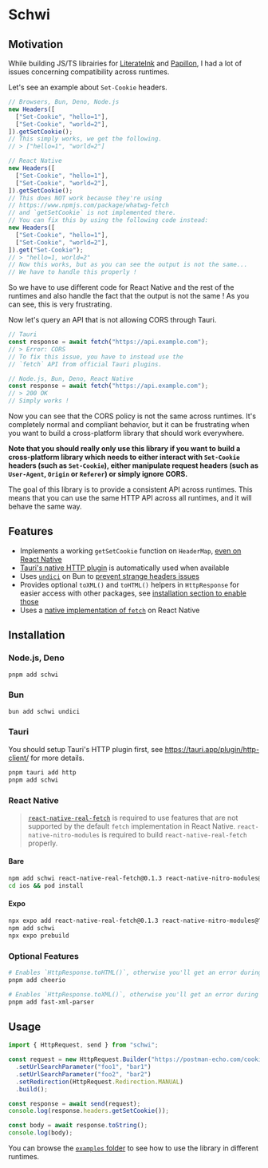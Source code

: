 # Schwi

## Motivation

While building JS/TS librairies for [LiterateInk](https://github.com/LiterateInk) and [Papillon](https://github.com/PapillonApp/Papillon), I had a lot of issues concerning compatibility across runtimes.

Let's see an example about `Set-Cookie` headers.

```javascript
// Browsers, Bun, Deno, Node.js
new Headers([
  ["Set-Cookie", "hello=1"],
  ["Set-Cookie", "world=2"],
]).getSetCookie();
// This simply works, we get the following.
// > ["hello=1", "world=2"]

// React Native
new Headers([
  ["Set-Cookie", "hello=1"],
  ["Set-Cookie", "world=2"],
]).getSetCookie();
// This does NOT work because they're using
// https://www.npmjs.com/package/whatwg-fetch
// and `getSetCookie` is not implemented there.
// You can fix this by using the following code instead:
new Headers([
  ["Set-Cookie", "hello=1"],
  ["Set-Cookie", "world=2"],
]).get("Set-Cookie");
// > "hello=1, world=2"
// Now this works, but as you can see the output is not the same...
// We have to handle this properly !
```

So we have to use different code for React Native and the rest of the runtimes
and also handle the fact that the output is not the same !
As you can see, this is very frustrating.

Now let's query an API that is not allowing CORS through Tauri.

```javascript
// Tauri
const response = await fetch("https://api.example.com");
// > Error: CORS
// To fix this issue, you have to instead use the
// `fetch` API from official Tauri plugins.

// Node.js, Bun, Deno, React Native
const response = await fetch("https://api.example.com");
// > 200 OK
// Simply works !
```

Now you can see that the CORS policy is not the same across runtimes.
It's completely normal and compliant behavior, but it can be frustrating when you want to
build a cross-platform library that should work everywhere.

**Note that you should really only use this library if you want to build a cross-platform library which needs to either interact with `Set-Cookie` headers (such as `Set-Cookie`), either manipulate request headers (such as `User-Agent`, `Origin` or `Referer`) or simply ignore CORS.**

The goal of this library is to provide a consistent API across runtimes.
This means that you can use the same HTTP API across all runtimes, and it will behave the same way.

## Features

- Implements a working `getSetCookie` function on `HeaderMap`, [even on React Native](https://github.com/facebook/react-native/issues/47049)
- [Tauri's native HTTP plugin](https://tauri.app/plugin/http-client/) is automatically used when available
- Uses [`undici`](https://github.com/nodejs/undici) on Bun to [prevent strange headers issues](https://github.com/oven-sh/bun/issues/4529#issuecomment-2611447527)
- Provides optional `toXML()` and `toHTML()` helpers in `HttpResponse` for easier access with other packages, see [installation section to enable those](#optional-features)
- Uses a [native implementation of `fetch`](https://github.com/Vexcited/react-native-real-fetch) on React Native

## Installation

### Node.js, Deno

```sh
pnpm add schwi
```

### Bun

```sh
bun add schwi undici
```

### Tauri

You should setup Tauri's HTTP plugin first, see <https://tauri.app/plugin/http-client/> for more details.

```sh
pnpm tauri add http
pnpm add schwi
```

### React Native

> [`react-native-real-fetch`](https://github.com/Vexcited/react-native-real-fetch) is required to use features that are not supported by the default `fetch` implementation in React Native. `react-native-nitro-modules` is required to build `react-native-real-fetch` properly.

#### Bare

```sh
npm add schwi react-native-real-fetch@0.1.3 react-native-nitro-modules@^0.29.3
cd ios && pod install
```

#### Expo

```sh
npx expo add react-native-real-fetch@0.1.3 react-native-nitro-modules@^0.29.3
npm add schwi
npx expo prebuild
```

### Optional Features

```sh
# Enables `HttpResponse.toHTML()`, otherwise you'll get an error during runtime.
pnpm add cheerio

# Enables `HttpResponse.toXML()`, otherwise you'll get an error during runtime.
pnpm add fast-xml-parser
```

## Usage

```typescript
import { HttpRequest, send } from "schwi";

const request = new HttpRequest.Builder("https://postman-echo.com/cookies/set")
  .setUrlSearchParameter("foo1", "bar1")
  .setUrlSearchParameter("foo2", "bar2")
  .setRedirection(HttpRequest.Redirection.MANUAL)
  .build();

const response = await send(request);
console.log(response.headers.getSetCookie());

const body = await response.toString();
console.log(body);
```

You can browse the [`examples` folder](./examples/) to see how to use the library in different runtimes.
